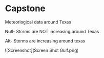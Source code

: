 # Capstone
Meteorlogical data around Texas

Null- Storms are NOT increasing around Texas

Alt- Storms are increasing around texas

![Screenshot](Screen Shot Gulf.png)

